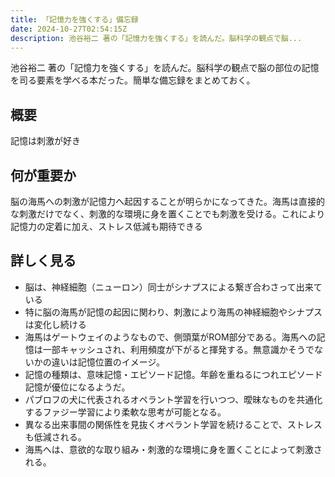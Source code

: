 ```yaml
---
title: 「記憶力を強くする」備忘録
date: 2024-10-27T02:54:15Z
description: 池谷裕二 著の「記憶力を強くする」を読んだ。脳科学の観点で脳...
---
```


池谷裕二 著の「記憶力を強くする」を読んだ。脳科学の観点で脳の部位の記憶を司る要素を学べる本だった。簡単な備忘録をまとめておく。

## 概要
記憶は刺激が好き

## 何が重要か
脳の海馬への刺激が記憶力へ起因することが明らかになってきた。海馬は直接的な刺激だけでなく、刺激的な環境に身を置くことでも刺激を受ける。これにより記憶力の定着に加え、ストレス低減も期待できる

## 詳しく見る
- 脳は、神経細胞（ニューロン）同士がシナプスによる繋ぎ合わさって出来ている
- 特に脳の海馬が記憶の起因に関わり、刺激により海馬の神経細胞やシナプスは変化し続ける
- 海馬はゲートウェイのようなもので、側頭葉がROM部分である。海馬への記憶は一部キャッシュされ、利用頻度が下がると揮発する。無意識かそうでないかの違いは記憶位置のイメージ。
- 記憶の種類は、意味記憶・エピソード記憶。年齢を重ねるにつれエピソード記憶が優位になるようだ。
- パブロフの犬に代表されるオペラント学習を行いつつ、曖昧なものを共通化するファジー学習により柔軟な思考が可能となる。
- 異なる出来事間の関係性を見抜くオペラント学習を続けることで、ストレスも低減される。
- 海馬へは、意欲的な取り組み・刺激的な環境に身を置くことによって刺激される。
